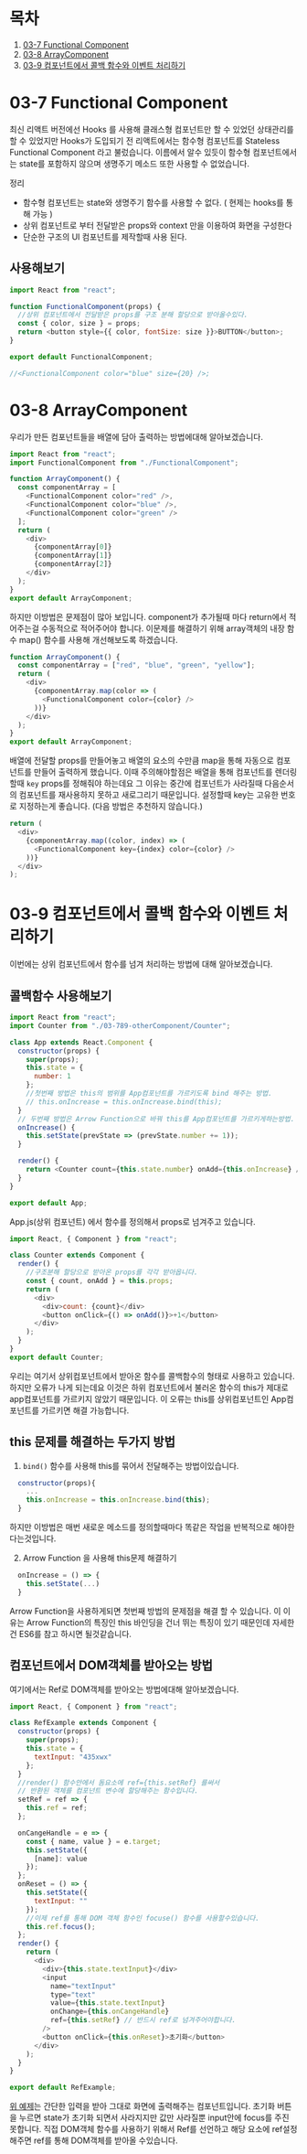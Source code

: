 # 목차

1. [03-7 Functional Component](#-03-7-Functional-Component)
2. [03-8 ArrayComponent](#-03-8-ArrayComponent)
3. [03-9 컴포넌트에서 콜백 함수와 이벤트 처리하기](#-03-9-컴포넌트에서-콜백-함수와-이벤트-처리하기)

# 03-7 Functional Component

최신 리액트 버전에선 Hooks 를 사용해 클래스형 컴포넌트만 할 수 있었던 상태관리를 할 수 있었지만
Hooks가 도입되기 전 리액트에서는 함수형 컴포넌트를 Stateless Functional Component 라고 불렀습니다.
이름에서 알수 있듯이 함수형 컴포넌트에서는 state를 포함하지 않으며 생명주기 메소드 또한 사용할 수 없었습니다.

정리

- 함수형 컴포넌트는 state와 생명주기 함수를 사용할 수 없다. ( 현제는 hooks를 통해 가능 )
- 상위 컴포넌트로 부터 전달받은 props와 context 만을 이용하여 화면을 구성한다
- 단순한 구조의 UI 컴포넌트를 제작할때 사용 된다.

## 사용해보기

```javascript
import React from "react";

function FunctionalComponent(props) {
  //상위 컴포넌트에서 전달받은 props를 구조 분해 할당으로 받아올수있다.
  const { color, size } = props;
  return <button style={{ color, fontSize: size }}>BUTTON</button>;
}

export default FunctionalComponent;

//<FunctionalComponent color="blue" size={20} />;
```

# 03-8 ArrayComponent

우리가 만든 컴포넌트들을 배열에 담아 출력하는 방법에대해 알아보겠습니다.

```javascript
import React from "react";
import FunctionalComponent from "./FunctionalComponent";

function ArrayComponent() {
  const componentArray = [
    <FunctionalComponent color="red" />,
    <FunctionalComponent color="blue" />,
    <FunctionalComponent color="green" />
  ];
  return (
    <div>
      {componentArray[0]}
      {componentArray[1]}
      {componentArray[2]}
    </div>
  );
}
export default ArrayComponent;
```

하지만 이방법은 문제점이 많아 보입니다. component가 추가될때 마다 return에서 적어주는걸 수동적으로 적어주어야 합니다.
이문제를 해결하기 위해 array객체의 내장 함수 map() 함수를 사용해 개선해보도록 하겠습니다.

```javascript
function ArrayComponent() {
  const componentArray = ["red", "blue", "green", "yellow"];
  return (
    <div>
      {componentArray.map(color => (
        <FunctionalComponent color={color} />
      ))}
    </div>
  );
}
export default ArrayComponent;
```

배열에 전달할 props를 만들어놓고 배열의 요소의 수만큼 map을 통해 자동으로 컴포넌트를 만들어 출력하게 했습니다.
이때 주의해야할점은 배열을 통해 컴포넌트를 렌더링할때 `key` props를 정해줘야 하는데요 그 이유는
중간에 컴포넌트가 사라질때 다음순서의 컴포넌트를 재사용하지 못하고 새로그리기 때문입니다. 설정할때
key는 고유한 번호로 지정하는게 좋습니다.
(다음 방법은 추천하지 않습니다.)

```javascript
return (
  <div>
    {componentArray.map((color, index) => (
      <FunctionalComponent key={index} color={color} />
    ))}
  </div>
);
```

# 03-9 컴포넌트에서 콜백 함수와 이벤트 처리하기

이번에는 상위 컴포넌트에서 함수를 넘겨 처리하는 방법에 대해 알아보겠습니다.

## 콜백함수 사용해보기

```javascript
import React from "react";
import Counter from "./03-789-otherComponent/Counter";

class App extends React.Component {
  constructor(props) {
    super(props);
    this.state = {
      number: 1
    };
    //첫번째 방법은 this의 범위를 App컴포넌트를 가르키도록 bind 해주는 방법.
    // this.onIncrease = this.onIncrease.bind(this);
  }
  // 두번째 방법은 Arrow Function으로 바꿔 this를 App컴포넌트를 가르키게하는방법.
  onIncrease() {
    this.setState(prevState => (prevState.number += 1));
  }

  render() {
    return <Counter count={this.state.number} onAdd={this.onIncrease} />;
  }
}

export default App;
```

App.js(상위 컴포넌트) 에서 함수를 정의해서 props로 넘겨주고 있습니다.

```javascript
import React, { Component } from "react";

class Counter extends Component {
  render() {
    //구조분해 할당으로 받아온 props를 각각 받아옵니다.
    const { count, onAdd } = this.props;
    return (
      <div>
        <div>count: {count}</div>
        <button onClick={() => onAdd()}>+1</button>
      </div>
    );
  }
}
export default Counter;
```

우리는 여기서 상위컴포넌트에서 받아온 함수를 콜백함수의 형태로 사용하고 있습니다.
하지만 오류가 나게 되는데요 이것은 하위 컴포넌트에서 불러온 함수의 this가 제대로 app컴포넌트를 가르키지 않았기 때문입니다.
이 오류는 this를 상위컴포넌트인 App컴포넌트를 가르키면 해결 가능합니다.

## this 문제를 해결하는 두가지 방법

1. `bind()` 함수를 사용해 this를 묶어서 전달해주는 방법이있습니다.

```javascript
  constructor(props){
    ...
    this.onIncrease = this.onIncrease.bind(this);
  }
```

하지만 이방법은 매번 새로운 메소드를 정의할때마다 똑같은 작업을 반복적으로 해야한다는것입니다.

2. Arrow Function 을 사용해 this문제 해결하기

```javascript
  onIncrease = () => {
    this.setState(...)
  }
```

Arrow Function을 사용하게되면 첫번째 방법의 문제점을 해결 할 수 있습니다. 이 이유는 Arrow Function의 특징인 this 바인딩을 건너 뛰는 특징이 있기 때문인데 자세한 건 ES6를 참고 하시면 될것같습니다.

## 컴포넌트에서 DOM객체를 받아오는 방법

여기에서는 Ref로 DOM객체를 받아오는 방법에대해 알아보겠습니다.

```javascript
import React, { Component } from "react";

class RefExample extends Component {
  constructor(props) {
    super(props);
    this.state = {
      textInput: "435xwx"
    };
  }
  //render() 함수안에서 돔요소에 ref={this.setRef} 를써서
  // 반환된 객체를 컴포넌트 변수에 할당해주는 함수입니다.
  setRef = ref => {
    this.ref = ref;
  };

  onCangeHandle = e => {
    const { name, value } = e.target;
    this.setState({
      [name]: value
    });
  };
  onReset = () => {
    this.setState({
      textInput: ""
    });
    //이제 ref를 통해 DOM 객체 함수인 focuse() 함수를 사용할수있습니다.
    this.ref.focus();
  };
  render() {
    return (
      <div>
        <div>{this.state.textInput}</div>
        <input
          name="textInput"
          type="text"
          value={this.state.textInput}
          onChange={this.onCangeHandle}
          ref={this.setRef} // 반드시 ref로 넘겨주어야합니다.
        />
        <button onClick={this.onReset}>초기화</button>
      </div>
    );
  }
}

export default RefExample;
```

[위 예제](./RefExample.js)는 간단한 입력을 받아 그대로 화면에 출력해주는 컴포넌트입니다.
초기화 버튼을 누르면 state가 초기화 되면서 사라지지만 값만 사라질뿐 input안에 focus를 주진 못합니다.
직접 DOM객체 함수를 사용하기 위해서 Ref를 선언하고 해당 요소에 ref설정해주면 ref를 통해 DOM객체를 받아올 수있습니다.
